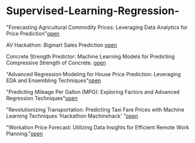 # Supervised-Learning-Regression-

"Forecasting Agricultural Commodity Prices: Leveraging Data Analytics for Price Prediction"[open](https://github.com/Harsh-Baghel001/Supervised-Learning-Regression-/blob/main/Agriculture%20Commodity%20Price%20Prediction.ipynb)

AV Hackathon: Bigmart Sales Prediction [open](https://github.com/Harsh-Baghel001/Supervised-Learning-Regression-/blob/main/Big%20Mart%20Sales%20Prediction.ipynb)

Concrete Strength Predictor: Machine Learning Models for Predicting Compressive Strength of Concrete. [open](https://github.com/Harsh-Baghel001/Supervised-Learning-Regression-/blob/main/Compressive%20Strength%20of%20Cement%20.ipynb)

"Advanced Regression Modeling for House Price Prediction: Leveraging EDA and Ensembling Techniques"[open](https://github.com/Harsh-Baghel001/Supervised-Learning-Regression-/blob/main/House%20Price%20Prediction.ipynb)

"Predicting Mileage Per Gallon (MPG): Exploring Factors and Advanced Regression Techniques"[open](https://github.com/Harsh-Baghel001/Supervised-Learning-Regression-/blob/main/MPG%20.ipynb)

"Revolutionizing Transportation: Predicting Taxi Fare Prices with Machine Learning Techniques 'Hackathon Machinehack' "[open](https://github.com/Harsh-Baghel001/Supervised-Learning-Regression-/blob/main/Taxi-Fare-Prediction.ipynb)

"Workation Price Forecast: Utilizing Data Insights for Efficient Remote Work Planning."[open](https://github.com/Harsh-Baghel001/Supervised-Learning-Regression-/blob/main/Workation%20Price%20Prediction.ipynb)
